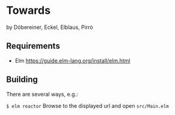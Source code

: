 # Towards
by Döbereiner, Eckel, Elblaus, Pirrò

## Requirements
- Elm https://guide.elm-lang.org/install/elm.html

## Building
There are several ways, e.g.:

`$ elm reactor`
Browse to the displayed url and open `src/Main.elm`

